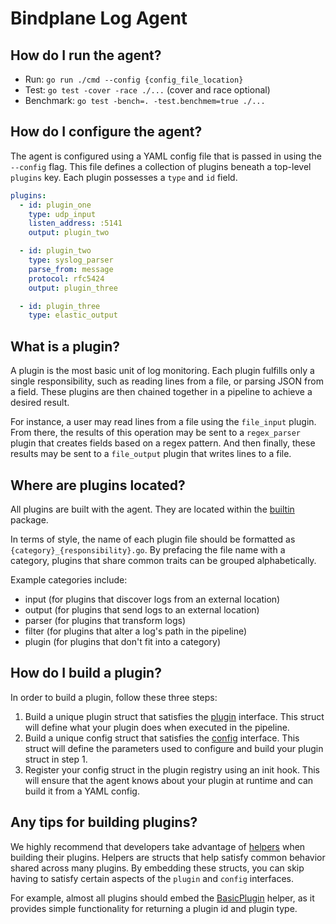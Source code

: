 # Bindplane Log Agent
## How do I run the agent?
- Run: `go run ./cmd --config {config_file_location}`
- Test: `go test -cover -race ./...` (cover and race optional)
- Benchmark: `go test -bench=. -test.benchmem=true ./...`

## How do I configure the agent?
The agent is configured using a YAML config file that is passed in using the `--config` flag. This file defines a collection of plugins beneath a top-level `plugins` key. Each plugin possesses a `type` and `id` field.

```yaml
plugins:
  - id: plugin_one
    type: udp_input
    listen_address: :5141
    output: plugin_two

  - id: plugin_two
    type: syslog_parser
    parse_from: message
    protocol: rfc5424
    output: plugin_three

  - id: plugin_three
    type: elastic_output
```

## What is a plugin?
A plugin is the most basic unit of log monitoring. Each plugin fulfills only a single responsibility, such as reading lines from a file, or parsing JSON from a field. These plugins are then chained together in a pipeline to achieve a desired result.

For instance, a user may read lines from a file using the `file_input` plugin. From there, the results of this operation may be sent to a `regex_parser` plugin that creates fields based on a regex pattern. And then finally, these results may be sent to a `file_output` plugin that writes lines to a file.

## Where are plugins located?
All plugins are built with the agent. They are located within the [builtin](plugin/builtin) package. 

In terms of style, the name of each plugin file should be formatted as `{category}_{responsibility}.go`. By prefacing the file name with a category, plugins that share common traits can be grouped alphabetically.

Example categories include:
- input (for plugins that discover logs from an external location)
- output (for plugins that send logs to an external location)
- parser (for plugins that transform logs)
- filter (for plugins that alter a log's path in the pipeline)
- plugin (for plugins that don't fit into a category)

## How do I build a plugin?
In order to build a plugin, follow these three steps:
1. Build a unique plugin struct that satisfies the [plugin](plugin/plugin.go) interface. This struct will define what your plugin does when executed in the pipeline.
2. Build a unique config struct that satisfies the [config](plugin/config.go) interface. This struct will define the parameters used to configure and build your plugin struct in step 1.
3. Register your config struct in the plugin registry using an init hook. This will ensure that the agent knows about your plugin at runtime and can build it from a  YAML config.

## Any tips for building plugins?
We highly recommend that developers take advantage of [helpers](plugin/helper) when building their plugins. Helpers are structs that help satisfy common behavior shared across many plugins. By embedding these structs, you can skip having to satisfy certain aspects of the `plugin` and `config` interfaces. 

For example, almost all plugins should embed the [BasicPlugin](plugin/helper/basic_plugin.go) helper, as it provides simple functionality for returning a plugin id and plugin type.

